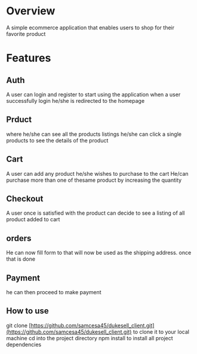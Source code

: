 # Overview
A simple ecommerce application that enables users to shop for their favorite product 
# Features 
## Auth
A user can login and register to start using the application
when a user successfully login he/she is redirected to the homepage
## Prduct
where he/she can see all the products listings
he/she can click a single products to see the details of the product
## Cart
A user can add any product he/she wishes to purchase to the cart
He/can purchase more than one of thesame product by increasing the quantity
## Checkout
A user once is satisfied with the product can decide to see a listing of all product added to cart
## orders
He can now fill form to that will now be used as the shipping address. once that is done
## Payment
he can then proceed to make payment

## How to use
git clone [https://github.com/samcesa45/dukesell_client.git](https://github.com/samcesa45/dukesell_client.git) to clone it to your local machine
cd into the project directory 
npm install to install all project dependencies


